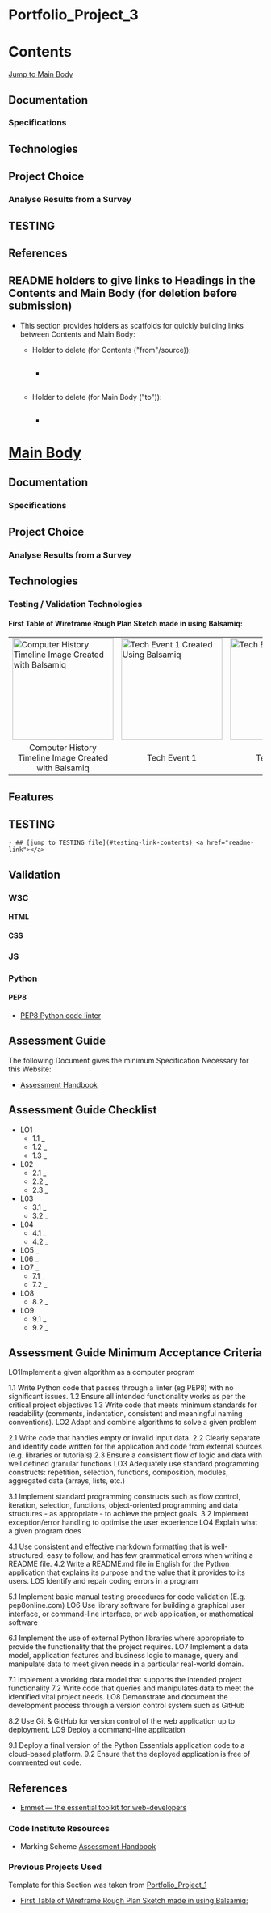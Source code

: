 # Portfolio_Project_3

# Contents
[Jump to Main Body](#link-contents) <a href="link"></a>
## Documentation
### Specifications
## Technologies
## Project Choice
### Analyse Results from a Survey
## TESTING
## References


## README holders to give links to Headings in the Contents and Main Body (for deletion before submission)
- This section provides holders as scaffolds for quickly building links between Contents and Main Body:
    - Holder to delete (for Contents ("from"/source)):
        - ## [](#link-contents) <a href="link"></a>

    - Holder to delete (for Main Body ("to")):
        - ## [](#link) <a href="link-contents"></a>


# [Main Body](#link) <a href="link-contents"></a>



## Documentation
### Specifications

## Project Choice
### Analyse Results from a Survey

## Technologies

### Testing / Validation Technologies

#### First Table of Wireframe Rough Plan Sketch made in using Balsamiq: 
<table>
    <tr>
        <td><a href="assets/images/time_line_sketch.png" target="_blank">
            <img src="assets/images/time_line_sketch.png" alt="Computer History Timeline Image Created with Balsamiq" width="200"></a></td>
        <td><a href="assets/images/pre_and_first_generation.png" target="_blank">
            <img src="assets/images/pre_and_first_generation.png" width="200" alt="Tech Event 1 Created Using Balsamiq" width="40"></a></td>
        <td><a href="assets/images/second_generation.png" target="_blank">
            <img src="assets/images/second_generation.png" alt="Tech Event 2" width="200" style="float: right;"></a></td>
        <td><a href="assets/images/third_and_fourth_generation.png" target="_blank">
            <img src="assets/images/third_and_fourth_generation.png" alt="Tech Event 3" width="200"></a></td>
        <td><a href="assets/images/user_survey_form.png" target="_blank">
            <img src="assets/images/user_survey_form.png" alt="User Survey Form" width="200"></a></td>
    </tr>
    <tr>
        <td><center>Computer History Timeline Image Created with Balsamiq</center></td>
        <td><center>Tech Event 1</center></td>
        <td><center>Tech Event 2</center></td>
        <td><center>Tech Event 3</center></td>
        <td><center>User Survey Form Image</center></td>
    </tr>
</table>


## Features

## TESTING

    - ## [jump to TESTING file](#testing-link-contents) <a href="readme-link"></a>

## Validation

### W3C 

#### HTML

#### CSS

### JS

### Python

#### PEP8

- [PEP8 Python code linter](https://pep8.org/)

## Assessment Guide
The following Document gives the minimum Specification Necessary for this Website:
- [Assessment Handbook](https://learn.codeinstitute.net/courses/course-v1:CodeInstitute+PE_PAGP+2021_Q2/courseware/40cd7850a24d454795ec611831b06b77/980b1952a3a64898ab4010759bd0bd6a/)

## Assessment Guide Checklist

- LO1
    - 1.1 _
    - 1.2 _
    - 1.3 _
- L02
    - 2.1 _
    - 2.2 _
    - 2.3 _
- L03
    - 3.1 _
    - 3.2 _
- L04
    - 4.1 _
    - 4.2 _
- LO5 _
- L06 _
- LO7 _
    - 7.1 _
    - 7.2 _
- LO8
    - 8.2 _
- LO9
    - 9.1 _
    - 9.2 _

## Assessment Guide Minimum Acceptance Criteria

LO1Implement a given algorithm as a computer program

1.1	Write Python code that passes through a linter (eg PEP8) with no significant issues.
1.2	Ensure all intended functionality works as per the critical project objectives
1.3	Write code that meets minimum standards for readability (comments, indentation, consistent and meaningful naming conventions).
LO2 Adapt and combine algorithms to solve a given problem

2.1	Write code that handles empty or invalid input data.
2.2	Clearly separate and identify code written for the application and code from external sources (e.g. libraries or tutorials)
2.3	Ensure a consistent flow of logic and data with well defined granular functions
LO3 Adequately use standard programming constructs: repetition, selection, functions, composition, modules, aggregated data (arrays, lists, etc.)

3.1	Implement standard programming constructs such as flow control, iteration, selection, functions, object-oriented programming and data structures - as appropriate - to achieve the project goals.
3.2	Implement exception/error handling to optimise the user experience
LO4 Explain what a given program does

4.1	Use consistent and effective markdown formatting that is well-structured, easy to follow, and has few grammatical errors when writing a README file.
4.2	Write a README.md file in English for the Python application that explains its purpose and the value that it provides to its users.
LO5 Identify and repair coding errors in a program

5.1	Implement basic manual testing procedures for code validation (E.g. pep8online.com)
LO6 Use library software for building a graphical user interface, or command-line interface, or web application, or mathematical software

6.1	Implement the use of external Python libraries where appropriate to provide the functionality that the project requires.
LO7 Implement a data model, application features and business logic to manage, query and manipulate data to meet given needs in a particular real-world domain.

7.1	Implement a working data model that supports the intended project functionality
7.2	Write code that queries and manipulates data to meet the identified vital project needs.
LO8 Demonstrate and document the development process through a version control system such as GitHub

8.2	Use Git & GitHub for version control of the web application up to deployment.
LO9 Deploy a command-line application

9.1	Deploy a final version of the Python Essentials application code to a cloud-based platform.
9.2	Ensure that the deployed application is free of commented out code.



## References

- [Emmet — the essential toolkit for web-developers](https://emmet.io/)

### Code Institute Resources

- Marking Scheme [Assessment Handbook](https://learn.codeinstitute.net/courses/course-v1:CodeInstitute+PE_PAGP+2021_Q2/courseware/40cd7850a24d454795ec611831b06b77/980b1952a3a64898ab4010759bd0bd6a/)

### Previous Projects Used

Template for this Section was taken from [Portfolio_Project_1](https://github.com/Coder731/Portfolio_Project_1)
- [First Table of Wireframe Rough Plan Sketch made in using Balsamiq: ](https://github.com/Coder731/Portfolio_Project_1#first-table-of-wireframe-rough-plan-sketch-made-in-using-balsamiq)
